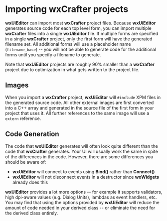 # Importing wxCrafter projects

**wxUiEditor** can import most **wxCrafter** project files. Because **wxUiEditor** generates source code for each top level form, you can import multiple **wxCrafter** files into a single **wxUiEditor** file. If multiple forms are specified in a single **wxCrafter** project, only the first form will have the generated filename set. All additional forms will use a placeholder name (`filename_base`) -- you will not be able to generate code for the additional forms until you specify a filename to generate.

Note that **wxUiEditor** projects are roughly 90% smaller than a **wxCrafter** project due to optimization in what gets written to the project file.

## Images

When you import a **wxCrafter** project, **wxUiEditor** will `#include` XPM files in the generated source code. All other external images are first converted into a C++ array and generated in the source file of the first form in your project that uses it. All further references to the same image will use a `extern` reference.

## Code Generation

The code that **wxUiEditor** generates will often look quite different than the code that **wxCrafter** generates. Your UI will usually work the same in spite of the differences in the code. However, there are some differences you should be aware of:

- **wxUiEditor** will connect to events using **Bind()** rather than **Connect()**
- **wxUiEditor** will not disconnect events in a destructor since **wxWidgets** already does this

**wxUiEditor** provides a lot more options -- for example it supports validators, high dpi-aware values (e.g. Dialog Units), lambdas as event handlers, etc. You may find that using the options provided by **wxUiEditor** will reduce the amount of code needed in your derived class -- or eliminate the need for the derived class entirely.
